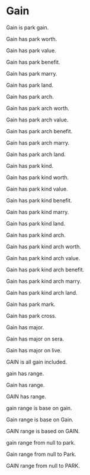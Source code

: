 # Gain

Gain is park gain.

Gain has park worth.

Gain has park value.

Gain has park benefit.

Gain has park marry.

Gain has park land.

Gain has park arch.

Gain has park arch worth.

Gain has park arch value.

Gain has park arch benefit.

Gain has park arch marry.

Gain has park arch land.

Gain has park kind.

Gain has park kind worth.

Gain has park kind value.

Gain has park kind benefit.

Gain has park kind marry.

Gain has park kind land.

Gain has park kind arch.

Gain has park kind arch worth.

Gain has park kind arch value.

Gain has park kind arch benefit.

Gain has park kind arch marry.

Gain has park kind arch land.

Gain has park mark.

Gain has park cross.

Gain has major.

Gain has major on sera.

Gain has major on live.

GAIN is all gain included.

gain has range.

Gain has range.

GAIN has range.

gain range is base on gain.

Gain range is base on Gain.

GAIN range is based on GAIN.

gain range from null to park.

Gain range from null to Park.

GAIN range from null to PARK.